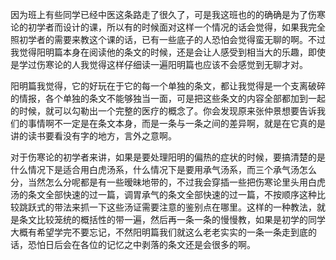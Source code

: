 因为班上有些同学已经中医这条路走了很久了，可是我这班也的的确确是为了伤寒论的初学者而设计的课，所以有的时候面对这样一个情况的话会觉得，如果我完全照初学者的需要来教这个课的话，已有一些底子的人恐怕会觉得蛮无聊的啊。不过我觉得阳明篇本身在阅读他的条文的时候，还是会让人感受到相当大的乐趣，即使是学过伤寒论的人我觉得这样仔细读一遍阳明篇也应该不会感觉到无聊才对。

阳明篇我觉得，它的好玩在于它的每一个单独的条文，都让我觉得是一个支离破碎的情报，各个单独的条文不能够独当一面，可是把这些条文的内容全部都加到一起的时候，就可以勾勒出一个完整的医疗的概念了。你会发现原来张仲景想要告诉我们的事情啊不一定是在条文本身，而是一条与一条之间的差异啊，就是在它真的是讲的读书要看没有字的地方，言外之意啊。

对于伤寒论的初学者来讲，如果是要处理阳明的偏热的症状的时候，要搞清楚的是什么情况下是适合用白虎汤系，什么情况下是要用承气汤系，而三个承气汤怎么分，当然怎么分呢都是有一些暧昧地带的，不过我会穿插一些把伤寒论里头用白虎汤的条文全部快速的过一篇，调胃承气的条文全部快速的过一篇，不按顺序这种比较跳跃式的带法来抓一下这些汤证需要注意的鉴别点在哪里。这样的一种教法，就是条文比较笼统的概括性的带一遍，然后再一条一条的慢慢教，如果是初学的同学大概有希望学完不要忘记，不然阳明篇我们就这么老老实实的一条一条走到底的话，恐怕日后会在各位的记忆之中剥落的条文还是会很多的啊。
